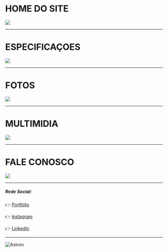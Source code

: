 
# HOME DO SITE
![](https://imgur.com/Bttmd0n.gif)
***
# ESPECIFICAÇOES
![](https://imgur.com/52ORlgP.gif)
***
# FOTOS
![](https://imgur.com/7IMeZRr.gif)
***
# MULTIMIDIA
![](https://imgur.com/9UzwdKx.gif)
***
# FALE CONOSCO
![](https://imgur.com/8YTDrAo.gif)



***
##### Rede Social:

:point_right: [Portfólio](https://busque.dev/h/iago)

:point_right: [Instagram](https://www.instagram.com/iago_ferreira010/?hl=pt-br)

:point_right: [Linkedin](https://www.linkedin.com/in/iago-antunes-5277131a5/)

***

![Astron](https://user-images.githubusercontent.com/63758301/85813381-6b556980-b739-11ea-91b5-740c1f91a5c4.jpg)

